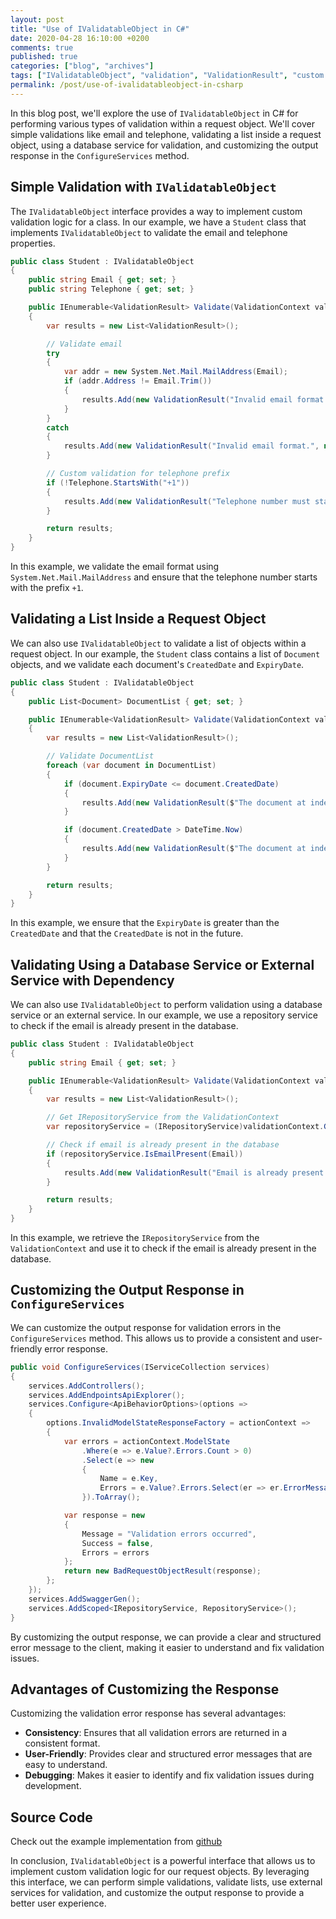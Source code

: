 ```yaml
---
layout: post
title: "Use of IValidatableObject in C#"
date: 2020-04-28 16:10:00 +0200
comments: true
published: true
categories: ["blog", "archives"]
tags: ["IValidatableObject", "validation", "ValidationResult", "custom validation" ]
permalink: /post/use-of-ivalidatableobject-in-csharp
---
```


In this blog post, we'll explore the use of `IValidatableObject` in C# for performing various types of validation within a request object. We'll cover simple validations like email and telephone, validating a list inside a request object, using a database service for validation, and customizing the output response in the `ConfigureServices` method.

## Simple Validation with `IValidatableObject`

The `IValidatableObject` interface provides a way to implement custom validation logic for a class. In our example, we have a `Student` class that implements `IValidatableObject` to validate the email and telephone properties.

```csharp
public class Student : IValidatableObject
{
    public string Email { get; set; }
    public string Telephone { get; set; }

    public IEnumerable<ValidationResult> Validate(ValidationContext validationContext)
    {
        var results = new List<ValidationResult>();

        // Validate email
        try
        {
            var addr = new System.Net.Mail.MailAddress(Email);
            if (addr.Address != Email.Trim())
            {
                results.Add(new ValidationResult("Invalid email format.", new[] { nameof(Email) }));
            }
        }
        catch
        {
            results.Add(new ValidationResult("Invalid email format.", new[] { nameof(Email) }));
        }

        // Custom validation for telephone prefix
        if (!Telephone.StartsWith("+1"))
        {
            results.Add(new ValidationResult("Telephone number must start with '+1'.", new[] { nameof(Telephone) }));
        }

        return results;
    }
}
```

In this example, we validate the email format using `System.Net.Mail.MailAddress` and ensure that the telephone number starts with the prefix `+1`.


## Validating a List Inside a Request Object

We can also use `IValidatableObject` to validate a list of objects within a request object. In our example, the `Student` class contains a list of `Document` objects, and we validate each document's `CreatedDate` and `ExpiryDate`.

```csharp
public class Student : IValidatableObject
{
    public List<Document> DocumentList { get; set; }

    public IEnumerable<ValidationResult> Validate(ValidationContext validationContext)
    {
        var results = new List<ValidationResult>();

        // Validate DocumentList
        foreach (var document in DocumentList)
        {
            if (document.ExpiryDate <= document.CreatedDate)
            {
                results.Add(new ValidationResult($"The document at index {DocumentList.IndexOf(document)} with name '{document.DocumentName}' has an expiry date that is not greater than the created date.", new[] { "DocumentList" }));
            }

            if (document.CreatedDate > DateTime.Now)
            {
                results.Add(new ValidationResult($"The document at index {DocumentList.IndexOf(document)} with name '{document.DocumentName}' has a created date that is in the future.", new[] { "DocumentList" }));
            }
        }

        return results;
    }
}
```

In this example, we ensure that the `ExpiryDate` is greater than the `CreatedDate` and that the `CreatedDate` is not in the future.

## Validating Using a Database Service or External Service with Dependency

We can also use `IValidatableObject` to perform validation using a database service or an external service. In our example, we use a repository service to check if the email is already present in the database.

```csharp
public class Student : IValidatableObject
{
    public string Email { get; set; }

    public IEnumerable<ValidationResult> Validate(ValidationContext validationContext)
    {
        var results = new List<ValidationResult>();

        // Get IRepositoryService from the ValidationContext
        var repositoryService = (IRepositoryService)validationContext.GetService(typeof(IRepositoryService));

        // Check if email is already present in the database
        if (repositoryService.IsEmailPresent(Email))
        {
            results.Add(new ValidationResult("Email is already present in the database.", new[] { nameof(Email) }));
        }

        return results;
    }
}
```

In this example, we retrieve the `IRepositoryService` from the `ValidationContext` and use it to check if the email is already present in the database.

## Customizing the Output Response in `ConfigureServices`

We can customize the output response for validation errors in the `ConfigureServices` method. This allows us to provide a consistent and user-friendly error response.

```csharp
public void ConfigureServices(IServiceCollection services)
{
    services.AddControllers();
    services.AddEndpointsApiExplorer();
    services.Configure<ApiBehaviorOptions>(options =>
    {
        options.InvalidModelStateResponseFactory = actionContext =>
        {
            var errors = actionContext.ModelState
                .Where(e => e.Value?.Errors.Count > 0)
                .Select(e => new
                {
                    Name = e.Key,
                    Errors = e.Value?.Errors.Select(er => er.ErrorMessage).ToArray()
                }).ToArray();

            var response = new
            {
                Message = "Validation errors occurred",
                Success = false,
                Errors = errors
            };
            return new BadRequestObjectResult(response);
        };
    });
    services.AddSwaggerGen();
    services.AddScoped<IRepositoryService, RepositoryService>();
}
```

By customizing the output response, we can provide a clear and structured error message to the client, making it easier to understand and fix validation issues.

## Advantages of Customizing the Response

Customizing the validation error response has several advantages:
- **Consistency**: Ensures that all validation errors are returned in a consistent format.
- **User-Friendly**: Provides clear and structured error messages that are easy to understand.
- **Debugging**: Makes it easier to identify and fix validation issues during development.

## Source Code
Check out the example implementation from [github](https://github.com/lijotech/CSharpCodeExamples/tree/main/UseOfIValidatableObjectInCSharp)

In conclusion, `IValidatableObject` is a powerful interface that allows us to implement custom validation logic for our request objects. By leveraging this interface, we can perform simple validations, validate lists, use external services for validation, and customize the output response to provide a better user experience.